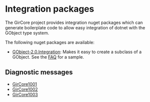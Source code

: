 # Integration packages

The GirCore project provides integration nuget packages which can generate boilerplate code to allow easy integration of dotnet with the GObject type system.

The following nuget packages are available:
- [GObject-2.0.Integration](https://www.nuget.org/packages/GirCore.GObject-2.0.Integration): Makes it easy to create a subclass of a GObject. See the [FAQ](../faq.md#how-to-create-subclasses-of-a-gobject-based-class) for a sample.

## Diagnostic messages
- [GirCore1001](diagnostic/1001.md)
- [GirCore1002](diagnostic/1002.md)
- [GirCore1003](diagnostic/1003.md)